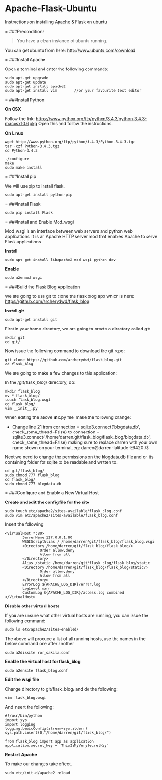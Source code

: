# Apache-Flask-Ubuntu
Instructions on installing Apache &amp; Flask on ubuntu

=
###Preconditions

> You have a clean instance of ubuntu running.

You can get ubuntu from here: http://www.ubuntu.com/download

=
###Install Apache

Open a terminal and enter the following commands:

```
sudo apt-get upgrade
sudo apt-get update
sudo apt-get install apache2
sudo apt-get install vim        //or your favourite text editor
```

=
###Install Python

**On OSX** 

Follow the link: https://www.python.org/ftp/python/3.4.3/python-3.4.3-macosx10.6.pkg
Open this and follow the instructions.

**On Linux**

```
wget http://www.python.org/ftp/python/3.4.3/Python-3.4.3.tgz
tar -xzf Python-3.4.3.tgz  
cd Python-3.4.3

./configure  
make  
sudo make install
```

=
###Install pip

We will use pip to install flask.

```
sudo apt-get install python-pip
```

=
###Install Flask

```
sudo pip install Flask
```

=
###Install and Enable Mod_wsgi

Mod_wsgi is an interface between web servers and python web applications. It is an Apache HTTP server mod that enables Apache to serve Flask applications.

**Install**

```
sudo apt-get install libapache2-mod-wsgi python-dev
```

**Enable**

```
sudo a2enmod wsgi
```

=
###Build the Flask Blog Application

We are going to use git to clone the flask blog app which is here: https://github.com/archerydwd/flask_blog

**Install git**

```
sudo apt-get install git
```

First in your home directory, we are going to create a directory called git:

```
mkdir git
cd git/
```

Now issue the following command to download the git repo:

```
git clone https://github.com/archerydwd/flask_blog.git
cd flask_blog
```

We are going to make a few changes to this application:

In the /git/flask_blog/ directory, do:

```
mkdir flask_blog
mv * flask_blog/
touch flask_blog.wsgi
cd flask_blog/
vim __init__.py
```

When editing the above __init__.py file, make the following change:
* Change line 21 from connection = sqlite3.connect('blogdata.db', check_some_thread=False) to connection = sqlite3.connect('/home/darren/git/flask_blog/flask_blog/blogdata.db', check_some_thread=False) making sure to replace darren with your own name shown on your terminal, eg: darren@darren-latitude-E6420:/$

Next we need to change the permissions on the blogdata.db file and on its containing folder for sqlite to be readable and written to.

```
cd git/flask_blog/
sudo chmod 777 flask_blog
cd flask_blog/
sudo chmod 777 blogdata.db
```

=
###Configure and Enable a New Virtual Host

**Create and edit the config file for the site**

```
sudo touch etc/apache2/sites-available/flask_blog.conf
sudo vim etc/apache2/sites-available/flask_blog.conf
```

Insert the following:

```
<VirtualHost *:80>
        ServerName 127.0.0.1:80
        WSGIScriptAlias / /home/darren/git/flask_blog/flask_blog.wsgi
        <Directory /home/darren/git/flask_blog/flask_blog/>
                Order allow,deny
                Allow from all
        </Directory>
        Alias /static /home/darren/git/flask_blog/flask_blog/static
        <Directory /home/darren/git/flask_blog/flask_blog/static/>
                Order allow,deny
                Allow from all
        </Directory>
        ErrorLog ${APACHE_LOG_DIR}/error.log
        LogLevel warn
        CustomLog ${APACHE_LOG_DIR}/access.log combined
</VirtualHost>
```

**Disable other virtual hosts**

If you are unsure what other virtual hosts are running, you can issue  the following command:

```
sudo ls etc/apache2/sites-enabled/
```

The above will produce a list of all running hosts, use the names in the below command one after another.

```
sudo a2dissite ror_sakila.conf
```

**Enable the virtual host for flask_blog**

```
sudo a2ensite flask_blog.conf
```

**Edit the wsgi file**

Change directory to git/flask_blog/ and do the following:

```
vim flask_blog.wsgi
```

And insert the following:

```
#!/usr/bin/python
import sys
import logging
logging.basicConfig(stream=sys.stderr)
sys.path.insert(0,"/home/darren/git/flask_blog/")

from flask_blog import app as application
application.secret_key = 'ThisIsMyVerySecretKey'
```

**Restart Apache**

To make our changes take effect.

```
sudo etc/init.d/apache2 reload
```















